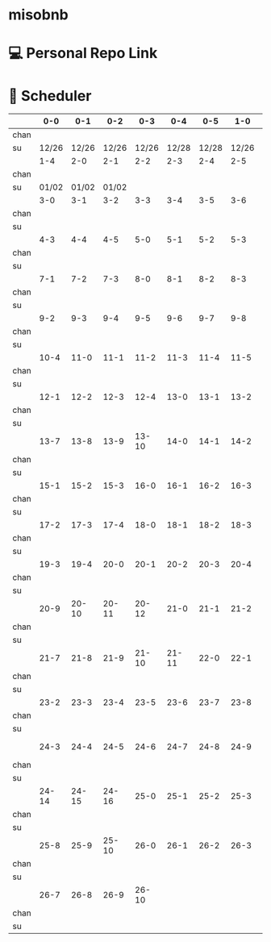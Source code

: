 # misobnb

# 💻 Personal Repo Link

# 📖 Scheduler
||0-0|0-1|0-2|0-3|0-4|0-5|1-0|1-1|1-2|1-3|
|---|--|--|--|--|--|--|--|--|--|--|
|chan|
|su|12/26|12/26|12/26|12/26|12/28|12/28|12/26|01/02|01/02|01/02|
||1-4|2-0|2-1|2-2|2-3|2-4|2-5|2-6|2-7||
|chan|
|su|01/02|01/02|01/02|
||3-0|3-1|3-2|3-3|3-4|3-5|3-6|4-0|4-1|4-2|
|chan|
|su|
||4-3|4-4|4-5|5-0|5-1|5-2|5-3|6-0|6-1|6-2|7-0|
|chan|
|su|
||7-1|7-2|7-3|8-0|8-1|8-2|8-3|8-4|8-5|8-6|8-7|8-8|9-0|9-1|
|chan|
|su|
||9-2|9-3|9-4|9-5|9-6|9-7|9-8|10-0|10-1|10-2|10-3|
|chan|
|su|
||10-4|11-0|11-1|11-2|11-3|11-4|11-5|11-6|11-7|11-8|12-0|
|chan|
|su|
||12-1|12-2|12-3|12-4|13-0|13-1|13-2|13-3|13-4|13-5|13-6|
|chan|
|su|
||13-7|13-8|13-9|13-10|14-0|14-1|14-2|14-3|14-4|14-5|15-0|
|chan|
|su|
||15-1|15-2|15-3|16-0|16-1|16-2|16-3|16-4|17-0|17-1|
|chan|
|su|
||17-2|17-3|17-4|18-0|18-1|18-2|18-3|19-0|19-1|19-2|
|chan|
|su|
||19-3|19-4|20-0|20-1|20-2|20-3|20-4|20-5|20-6|20-7|20-8|
|chan|
|su|
||20-9|20-10|20-11|20-12|21-0|21-1|21-2|21-3|21-4|21-5|21-6|
|chan|
|su|
||21-7|21-8|21-9|21-10|21-11|22-0|22-1|22-2|22-3|23-0|23-1|
|chan|
|su|
||23-2|23-3|23-4|23-5|23-6|23-7|23-8|23-9|24-0|24-1|24-2|
|chan|
|su|
||24-3|24-4|24-5|24-6|24-7|24-8|24-9|24-10|24-11|24-12|24-13|
|chan|
|su|
||24-14|24-15|24-16|25-0|25-1|25-2|25-3|25-4|25-5|25-6|25-7|
|chan|
|su|
||25-8|25-9|25-10|26-0|26-1|26-2|26-3|26-4|26-5|26-6|
|chan|
|su|
||26-7|26-8|26-9|26-10|
|chan|
|su|
